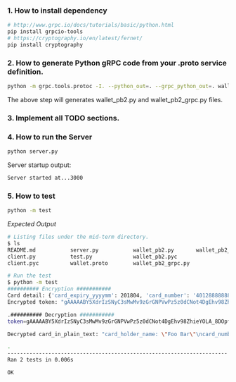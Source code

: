 ### 1. How to install dependency

```sh
# http://www.grpc.io/docs/tutorials/basic/python.html
pip install grpcio-tools
# https://cryptography.io/en/latest/fernet/
pip install cryptography
```

### 2. How to generate Python gRPC code from your .proto service definition.

```sh
python -m grpc.tools.protoc -I. --python_out=. --grpc_python_out=. wallet.proto 
```

The above step will generates wallet_pb2.py and wallet_pb2_grpc.py files.

### 3. Implement all TODO sections.

### 4. How to run the Server

```sh
python server.py
```

Server startup output:
```sh
Server started at...3000
```

### 5. How to test

```sh
python -m test
```

_Expected Output_

```sh
# Listing files under the mid-term directory.
$ ls
README.md           server.py           wallet_pb2.py       wallet_pb2_grpc.pyc
client.py           test.py             wallet_pb2.pyc
client.pyc          wallet.proto        wallet_pb2_grpc.py

# Run the test
$ python -m test
########## Encryption ###########
Card detail: {'card_expiry_yyyymm': 201804, 'card_number': '4012888888881881', 'card_holder_name': 'Foo Bar'}
Encrypted token: "gAAAAABY5XdrIzSNyC3sMwMv9zGrGNPVwPz5z0dCNot4DgEhv98ZhieYOLA_8DOpfZgBcnDGW6wX5JiVOa1mpB0YdSFvh14jQaJkiknhuBe1rkTmtwdQyRz4E2OP3wARAOnWPVFkonXCE35cb4GzPrTHHScDDi9V5dVtPoPXs3zMQKizGiP-KQshjcjWoDxIS7CZ4toHlbRp"

.########## Decryption ###########
token=gAAAAABY5XdrIzSNyC3sMwMv9zGrGNPVwPz5z0dCNot4DgEhv98ZhieYOLA_8DOpfZgBcnDGW6wX5JiVOa1mpB0YdSFvh14jQaJkiknhuBe1rkTmtwdQyRz4E2OP3wARAOnWPVFkonXCE35cb4GzPrTHHScDDi9V5dVtPoPXs3zMQKizGiP-KQshjcjWoDxIS7CZ4toHlbRp

Decrypted card_in_plain_text: "card_holder_name: \"Foo Bar\"\ncard_number: \"4012888888881881\"\ncard_expiry_yyyymm: 201804\n"

.
----------------------------------------------------------------------
Ran 2 tests in 0.006s

OK
```
